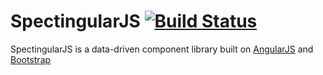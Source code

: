 SpectingularJS [![Build Status](https://travis-ci.org/Spectingular/spectingular.js.svg?branch=master)](https://travis-ci.org/Spectingular/spectingular.js)
===============

SpectingularJS is a data-driven component library built on [AngularJS](http://angularjs.org) and [Bootstrap](http://getbootstrap.com/)
